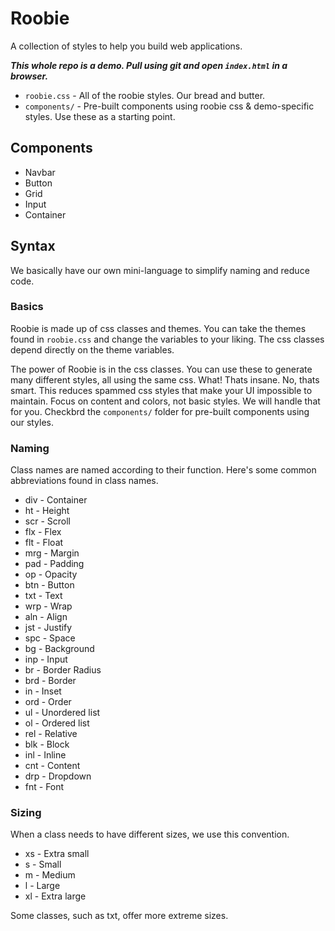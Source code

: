 # Roobie

A collection of styles to help you build web applications.

***This whole repo is a demo.  Pull using git and open ```index.html``` in a browser.***

- ```roobie.css``` - All of the roobie styles.  Our bread and butter.
- ```components/``` - Pre-built components using roobie css & demo-specific styles.  Use these as a starting point.

## Components

- Navbar
- Button
- Grid
- Input
- Container

## Syntax

We basically have our own mini-language to simplify naming and reduce code.

### Basics

Roobie is made up of css classes and themes.  You can take the themes found in ```roobie.css``` and change the variables to your liking.  The css classes depend directly on the theme variables.

The power of Roobie is in the css classes.  You can use these to generate many different styles, all using the same css.  What!  Thats insane.  No, thats smart.  This reduces spammed css styles that make your UI impossible to maintain.  Focus on content and colors, not basic styles.  We will handle that for you.  Checkbrd the ```components/``` folder for pre-built components using our styles.

### Naming

Class names are named according to their function.  Here's some common abbreviations found in class names.

- div - Container
- ht - Height
- scr - Scroll
- flx - Flex
- flt - Float
- mrg - Margin
- pad - Padding
- op - Opacity
- btn - Button
- txt - Text
- wrp - Wrap
- aln - Align
- jst - Justify
- spc - Space
- bg - Background
- inp - Input
- br - Border Radius
- brd - Border
- in - Inset
- ord - Order
- ul - Unordered list
- ol - Ordered list
- rel - Relative
- blk - Block
- inl - Inline
- cnt - Content
- drp - Dropdown
- fnt - Font

### Sizing

When a class needs to have different sizes, we use this convention. 

- xs - Extra small
- s - Small
- m - Medium
- l - Large
- xl - Extra large

Some classes, such as txt, offer more extreme sizes.